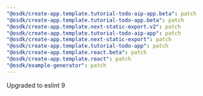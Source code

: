 ```yaml
---
"@osdk/create-app.template.tutorial-todo-aip-app.beta": patch
"@osdk/create-app.template.tutorial-todo-app.beta": patch
"@osdk/create-app.template.next-static-export.v2": patch
"@osdk/create-app.template.tutorial-todo-aip-app": patch
"@osdk/create-app.template.next-static-export": patch
"@osdk/create-app.template.tutorial-todo-app": patch
"@osdk/create-app.template.react.beta": patch
"@osdk/create-app.template.react": patch
"@osdk/example-generator": patch
---
```


Upgraded to eslint 9
